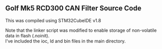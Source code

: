 ## Golf Mk5 RCD300 CAN Filter Source Code ##
This was compiled using STM32CubeIDE v1.8

Note that the linker script was modified to enable storage of non-volatile data in flash (.noinit).<BR>
I've included the ioc, ld and bin files in the main directory.
